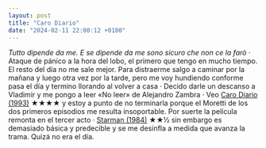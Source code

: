 ```yaml
---
layout: post
title: "Caro Diario"
date: "2024-02-11 22:00:12 +0100"
---
```


_Tutto dipende da me. E se dipende da me sono sicuro che non ce la farò_ ·
Ataque de pánico a la hora del lobo, el primero que tengo en mucho tiempo. El
resto del día no me sale mejor. Para distraerme salgo a caminar por la mañana y
luego otra vez por la tarde, pero me voy hundiendo conforme pasa el día y
termino llorando al volver a casa · Decido darle un descanso a Vladimir y me
pongo a leer «No leer» de Alejandro Zambra · Veo [Caro Diario
(1993)](https://letterboxd.com/javier/film/caro-diario)  ★★★★ y estoy a punto
de no terminarla porque el Moretti de los dos primeros episodios me resulta
insoportable. Por suerte la película remonta en el tercer acto · [Starman
(1984)](https://letterboxd.com/javier/film/starman) ★★½  sin embargo es
demasiado básica y predecible y se me desinfla a medida que avanza la trama.
Quizá no era el día.
